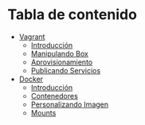<!-- md-toc-begin -->
# Tabla de contenido
* [Vagrant](#mark-vagrant)
  * [Introducción](vagrant/1-Introduccion.md)
  * [Manipulando Box](vagrant/2-Trabajando_box.md)
  * [Aprovisionamiento](vagrant/3-Aprovisionamiento.md)
  * [Publicando Servicios](vagrant/4-Publicando_servicios.md)
* [Docker](#mark-docker)
  * [Introducción](docker/1-Introduccion.md)
  * [Contenedores](docker/2-Contenedores.md)
  * [Personalizando Imagen](docker/3-Creando_imagen.md)
  * [Mounts](docker/4-Mounts.md)
<!-- md-toc-end -->
